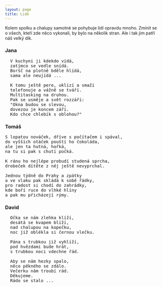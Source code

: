 ```yaml
---
layout: page
title: Lidé
---
```


 Kolem spolku a chalupy samotné se pohybuje lidí opravdu mnoho. Zmínit se o všech, kteří zde něco vykonali, by bylo na několik stran. Ale i tak jim patří náš velký dík.

### Jana
<pre>
  V kuchyni ji kdekdo vídá,
  zatímco se vedle snídá.
  Boršč na plotně bděle hlídá,
  sama ale neujídá ...

  K tomu ještě pere, uklízí a smaží
  telefonuje a vážně se tváří.
  Multitasking na druhou.
  Pak se usměje a svět rozzáří:
  "Okna budou se slevou,
  dovezou je koncem září.
  Kdo chce chlebík s oblohou?"
</pre>

### Tomáš

<pre>
S lopatou nováček, dříve s počítačem i spával,
do vyšších otáček pouští ho čokoláda,
ale jen ta hutná, hořká,
na tu si pak s chutí počká.

K ránu ho nejlépe probudí studená sprcha,
drobeček dítěte z něj ještě nevyprchal.

Jednou týdně do Prahy a zpátky
a ve vlaku pak skládá k sobě řádky,
pro radost si chodí do zahrádky,
kde boří ruce do vlhké hlíny
a pak mu přicházejí rýmy.
</pre>

### David

<pre>
  Očka se nám zlehka klíží,
  desátá se kvapem blíží,
  nad chalupou na kopečku,
  noc již oblékla si černou vlečku.

  Pána s trubkou již vyhlíží,
  pod hvězdami bude hrát,
  s trubkou noci vdechne řád.

  Aby se nám hezky spalo,
  něco pěkného se zdálo.
  Večerku nám troubí rád.
  Děkujeme.
  Rádo se stalo ...
</pre>
